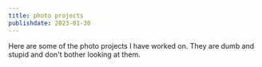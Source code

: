 ```yaml
---
title: photo projects
publishdate: 2023-01-30
---
```


Here are some of the photo projects I have worked on. They are dumb and stupid and don't bother looking at them.